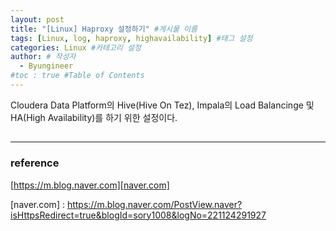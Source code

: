```yaml
---
layout: post
title: "[Linux] Haproxy 설정하기" #게시물 이름
tags: [Linux, log, haproxy, highavailability] #태그 설정
categories: Linux #카테고리 설정
author: # 작성자
  - Byungineer
#toc : true #Table of Contents
---
```


Cloudera Data Platform의 Hive(Hive On Tez), Impala의 Load Balancinge 및 HA(High Availability)를 하기 위한 설정이다.




## 


---
### reference

[https://m.blog.naver.com][naver.com]

[naver.com] : https://m.blog.naver.com/PostView.naver?isHttpsRedirect=true&blogId=sory1008&logNo=221124291927





